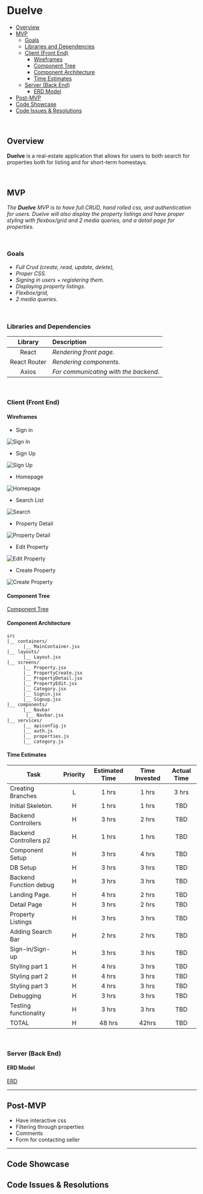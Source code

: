 # Duelve

- [Overview](#overview)
- [MVP](#mvp)
  - [Goals](#goals)
  - [Libraries and Dependencies](#libraries-and-dependencies)
  - [Client (Front End)](#client-front-end)
    - [Wireframes](#wireframes)
    - [Component Tree](#component-tree)
    - [Component Architecture](#component-architecture)
    - [Time Estimates](#time-estimates)
  - [Server (Back End)](#server-back-end)
    - [ERD Model](#erd-model)
- [Post-MVP](#post-mvp)
- [Code Showcase](#code-showcase)
- [Code Issues & Resolutions](#code-issues--resolutions)

<br>

## Overview

**Duelve** is a real-estate application that allows for users to both search for properties both for listing and for short-term homestays.

<br>

## MVP


_The **Duelve** MVP is to have full CRUD, hand rolled css, and authentication for users. Duelve will also display the property listings and have proper styling with flexbox/grid and 2 media queries, and a detail page for properties._

<br>

### Goals

- _Full Crud (create, read, update, delete),_
- _Proper CSS._
- _Signing in users + registering them._
- _Displaying property listings._
- _Flexbox/grid,_
- _2 media queries._

<br>

### Libraries and Dependencies


|     Library      | Description                                |
| :--------------: | :----------------------------------------- |
|      React       | _Rendering front page._ |
|   React Router   | _Rendering components._ |
|      Axios       | _For communicating with the backend._ |




<br>

### Client (Front End)

#### Wireframes

- Sign in

![Sign In](https://i.imgur.com/VOcFRte.png)

- Sign Up

![Sign Up](https://i.imgur.com/l5NGUaY.png)

- Homepage

![Homepage](https://i.imgur.com/DbBA60T.png)

- Search List

![Search](https://i.imgur.com/Wig18aC.png)

- Property Detail

![Property Detail](https://i.imgur.com/3MMZU21.png)

- Edit Property

![Edit Property](https://i.imgur.com/L7fPAaT.png)

- Create Property

![Create Property](https://i.imgur.com/uzwFljs.png)

#### Component Tree


[Component Tree](https://i.imgur.com/LlaqJig.png)

#### Component Architecture


``` structure
src
|__ containers/
      |__ MainContainer.jsx
|__ layouts/
      |__ Layout.jsx
|__ screens/
      |__ Property.jsx
      |__ PropertyCreate.jsx
      |__ PropertyDetail.jsx
      |__ PropertyEdit.jsx
      |__ Category.jsx
      |__ Signin.jsx
      |__ Signup.jsx
|__ components/
      |__ Navbar
       |__ Navbar.jsx
|__ services/
      |__ apiconfig.js
      |__ auth.js
      |__ properties.js
      |__ category.js
```

#### Time Estimates


| Task                  | Priority | Estimated Time | Time Invested | Actual Time |
| --------------------- | :------: | :------------: | :-----------: | :---------: |
| Creating Branches     |    L     |     1 hrs      |     1 hrs     |    3 hrs    |
| Initial Skeleton.     |    H     |     1 hrs      |     1 hrs     |     TBD     |
| Backend Controllers   |    H     |     3 hrs      |     2 hrs     |     TBD     |
| Backend Controllers p2|    H     |     1 hrs      |     1 hrs     |     TBD     |
| Component Setup       |    H     |     3 hrs      |     4 hrs     |     TBD     |
| DB Setup              |    H     |     3 hrs      |     3 hrs     |     TBD     |
| Backend Function debug|    H     |     3 hrs      |     3 hrs     |     TBD     |
| Landing Page.         |    H     |     4 hrs      |     2 hrs     |     TBD     |
| Detail Page           |    H     |     3 hrs      |     2 hrs     |     TBD     |
| Property Listings     |    H     |     3 hrs      |     3 hrs     |     TBD     |
| Adding Search Bar     |    H     |     2 hrs      |     2 hrs     |     TBD     |
| Sign-in/Sign-up       |    H     |     3 hrs      |     3 hrs     |     TBD     |
| Styling part 1        |    H     |     4 hrs      |     3 hrs     |     TBD     |
| Styling part 2        |    H     |     4 hrs      |     3 hrs     |     TBD     |
| Styling part 3        |    H     |     4 hrs      |     3 hrs     |     TBD     |
| Debugging             |    H     |     3 hrs      |     3 hrs     |     TBD     |
| Testing functionality |    H     |     3 hrs      |     3 hrs     |     TBD     |
| TOTAL                 |    H     |     48 hrs     |     42hrs     |     TBD     |




<br>

### Server (Back End)

#### ERD Model


[ERD](https://i.imgur.com/fdUaceG.png)
<br>

***

## Post-MVP

- Have interactive css
- Filtering through properties
- Comments
- Form for contacting seller

***

## Code Showcase


## Code Issues & Resolutions

